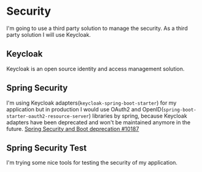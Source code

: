 # Security

I'm going to use a third party solution to manage the security.
As a third party solution I will use Keycloak.

## Keycloak

Keycloak is an open source identity and access management solution.

## Spring Security

I'm using Keycloak adapters(`keycloak-spring-boot-starter`) for my application but in production I would use OAuth2 and OpenID(`spring-boot-starter-oauth2-resource-server`) libraries by spring, because
Keycloak adapters have been deprecated and won't be maintained anymore in the future. [Spring Security and Boot deprecation #10187](https://github.com/keycloak/keycloak/discussions/10187)

## Spring Security Test
I'm trying some nice tools for testing the security of my application.
